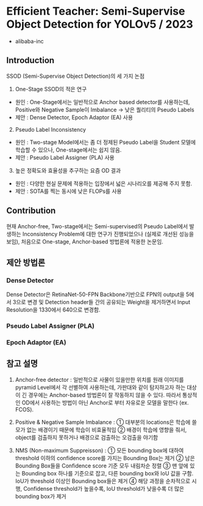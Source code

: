 # Efficient Teacher: Semi-Supervise Object Detection for YOLOv5 / 2023

* alibaba-inc


## Introduction

SSOD (Semi-Supervise Object Detection)의 세 가지 논점

1. One-Stage SSOD의 적은 연구

- 원인 : One-Stage에서는 일반적으로 Anchor based detector를 사용하는데, Positive와 Negative Sample이 Imbalance -> 낮은 퀄리티의 Pseudo Labels
- 제안 : Dense Detector, Epoch Adaptor (EA) 사용


2. Pseudo Label Inconsistency

- 원인 : Two-stage Model에서는 좀 더 정제된 Pseudo Label을 Student 모델에 학습할 수 있으나, One-stage에서는 쉽지 않음.
- 제안 : Pseudo Label Assigner (PLA) 사용


3. 높은 정확도와 효율성을 추구하는 요즘 OD 결과

- 원인 : 다양한 현실 문제에 적용하는 입장에서 넓은 시나리오를 제공해 주지 못함.
- 제안 : SOTA를 찍는 동시에 낮은 FLOPs를 사용

## Contribution

현재 Anchor-free, Two-stage에서는 Semi-supervised의 Pseudo Label에서 발생하는 Inconsistency Problem에 대한 연구가 진행되었으나 (실제로 개선된 성능을 보임), 처음으로 One-stage, Anchor-based 방법론에 적용한 논문임.

## 제안 방법론

### Dense Detector

Dense Detector은 RetinaNet-50-FPN Backbone기반으로 FPN의 output을 5에서 3으로 변경 및 Detection header들 간의 공유되는 Weight을 제거하면서 Input Resolution을 1330에서 640으로 변경함.

### Pseudo Label Assigner (PLA)

### Epoch Adaptor (EA)

## 참고 설명

1. Anchor-free detector : 일반적으로 사물이 있을만한 위치를 원래 이미지를 pyramid Level에서 각 선별하여 사용하는데, 가판대와 같이 탐지하고자 하는 대상이 긴 경우에는 Anchor-based 방법론이 잘 작동하지 않을 수 있다. 따라서 통상적인 OD에서 사용하는 방법이 아닌 Anchor로 부터 자유로운 모델을 말한다 (ex. FCOS).

2. Positive & Negative Sample Imbalance : 
① 대부분의 locations은 학습에 쓸모가 없는 배경이기 때문에 학습이 비효율적임
② 배경이 학습에 영향을 줘서, object를 검출하지 못하거나 배경으로 검출하는 오검출을 야기함

3. NMS (Non-maximum Suppreisson) :
① 모든 bounding box에 대하여 threshold 이하의 confidence score를 가지는 Bounding Box는 제거
② 남은 Bounding Box들을 Confidence score 기준 모두 내림차순 정렬
③ 맨 앞에 있는 Bounding box 하나를 기준으로 잡고, 다른 bounding box와 IoU 값을 구함. IoU가 threshold 이상인 Bounding box들은 제거
④ 해당 과정을 순차적으로 시행, Confidense threshold가 높을수록, IoU threshold가 낮을수록 더 많은 bounding box가 제거
